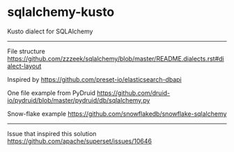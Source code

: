# sqlalchemy-kusto
Kusto dialect for SQLAlchemy

---
File structure https://github.com/zzzeek/sqlalchemy/blob/master/README.dialects.rst#dialect-layout

Inspired by https://github.com/preset-io/elasticsearch-dbapi

One file example from PyDruid https://github.com/druid-io/pydruid/blob/master/pydruid/db/sqlalchemy.py

Snow-flake example https://github.com/snowflakedb/snowflake-sqlalchemy

---
Issue that inspired this solution https://github.com/apache/superset/issues/10646
